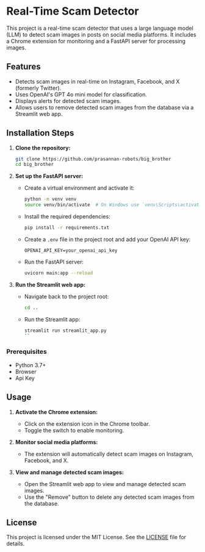 # Real-Time Scam Detector

This project is a real-time scam detector that uses a large language model (LLM) to detect scam images in posts on social media platforms. It includes a Chrome extension for monitoring and a FastAPI server for processing images.

## Features

- Detects scam images in real-time on Instagram, Facebook, and X (formerly Twitter).
- Uses OpenAI's GPT 4o mini model for classification.
- Displays alerts for detected scam images.
- Allows users to remove detected scam images from the database via a Streamlit web app.

## Installation Steps

1. **Clone the repository:**

    ```sh
    git clone https://github.com/prasannan-robots/big_brother
    cd big_brother
    ```

2. **Set up the FastAPI server:**

    - Create a virtual environment and activate it:

        ```sh
        python -m venv venv
        source venv/bin/activate  # On Windows use `venv\Scripts\activate`
        ```

    - Install the required dependencies:

        ```sh
        pip install -r requirements.txt
        ```

    - Create a `.env` file in the project root and add your OpenAI API key:

        ```env
        OPENAI_API_KEY=your_openai_api_key
        ```

    - Run the FastAPI server:

        ```sh
        uvicorn main:app --reload
        ```
3. **Run the Streamlit web app:**

    - Navigate back to the project root:

        ```sh
        cd ..
        ```

    - Run the Streamlit app:

        ```sh
        streamlit run streamlit_app.py
        ``

### Prerequisites

- Python 3.7+
- Browser
- Api Key

## Usage

1. **Activate the Chrome extension:**
    - Click on the extension icon in the Chrome toolbar.
    - Toggle the switch to enable monitoring.

2. **Monitor social media platforms:**
    - The extension will automatically detect scam images on Instagram, Facebook, and X.

3. **View and manage detected scam images:**
    - Open the Streamlit web app to view and manage detected scam images.
    - Use the "Remove" button to delete any detected scam images from the database.

## License

This project is licensed under the MIT License. See the [LICENSE](LICENSE) file for details.